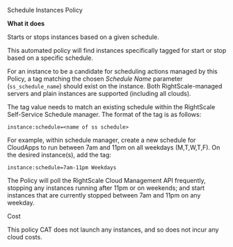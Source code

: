Schedule Instances Policy

**What it does**

Starts or stops instances based on a given schedule.

This automated policy  will find instances specifically tagged
for start or stop based on a specific schedule.

For an instance to be a candidate for scheduling actions managed by this Policy,
a tag matching the chosen *Schedule Name* parameter (`ss_schedule_name`) should exist on the instance.
Both RightScale-managed servers and plain instances are supported (including all clouds).

The tag value needs to match an existing schedule within the RightScale Self-Service Schedule manager.
The format of the tag is as follows:

    instance:schedule=<name of ss schedule>

For example, within schedule manager, create a new schedule for CloudApps to
run between 7am and 11pm on all weekdays (M,T,W,T,F).
On the desired instance(s), add the tag:

    instance:schedule=7am-11pm Weekdays

The Policy will poll the RightScale Cloud Management API frequently, stopping
any instances running after 11pm or on weekends; and start instances that are
currently stopped between 7am and 11pm on any weekday.


Cost

This policy CAT does not launch any instances, and so does not incur any cloud costs.
